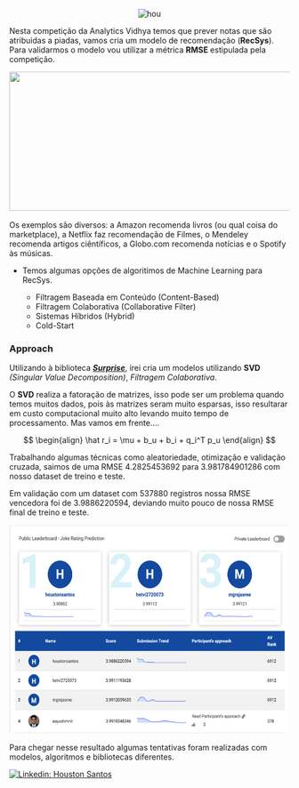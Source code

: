 <div align="center">

![hou](https://datahack-prod.s3.ap-south-1.amazonaws.com/__sized__/contest_cover/is_this_funny-thumbnail-1200x1200-70.jpg)

</div>

Nesta competição da Analytics Vidhya temos que prever notas que são atribuidas a piadas, vamos cria um modelo de recomendação (**RecSys**). Para validarmos o modelo vou utilizar a métrica **RMSE** estipulada pela competição.

<p align="center">
    <img width="700" height="250" src="https://miro.medium.com/v2/resize:fit:1400/format:webp/1*kgBD8OuP7SMsL63gcsQ90Q.png">
</p>

Os exemplos são diversos: a Amazon recomenda livros (ou qual coisa do marketplace), a Netflix faz recomendação de Filmes, o Mendeley recomenda artigos ciêntíficos, a Globo.com recomenda notícias e o Spotify às músicas.

*   Temos algumas opções de algoritimos de Machine Learning para RecSys.

    *   Filtragem Baseada em Conteúdo (Content-Based)
    *   Filtragem Colaborativa (Collaborative Filter)
    *   Sistemas Híbridos (Hybrid)
    *   Cold-Start

### Approach

Utilizando à biblioteca [_**Surprise**_](https://surpriselib.com/), irei cria um modelos utilizando **SVD** _(Singular Value Decomposition)_, _Filtragem Colaborativa_.

O **SVD** realiza a fatoração de matrizes, isso pode ser um problema quando temos muitos dados, pois às matrizes seram muito esparsas, isso resultarar em custo computacional muito alto levando muito tempo de processamento. Mas vamos em frente....

$$
\begin{align} 
\hat r_i = \mu + b_u + b_i + q_i^T p_u
\end{align}
$$

Trabalhando algumas técnicas como aleatoriedade, otimização e validação cruzada, saimos de uma RMSE 4.2825453692 para 3.981784901286 com nosso dataset de treino e teste.

Em validação com um dataset com 537880 registros nossa RMSE vencedora foi de 3.9886220594, deviando muito pouco de nossa RMSE final de treino e teste. 

<p align="center">
    <img width="600" height="375" src="img/02.png">
</p>

Para chegar nesse resultado algumas tentativas foram realizadas com modelos, algoritmos e bibliotecas diferentes. 

[![Linkedin: Houston Santos](https://img.shields.io/badge/LinkedIn-0077B5?style=for-the-badge&logo=linkedin&logoColor=white&link=https://www.linkedin.com/in/houstonsantos/)](https://www.linkedin.com/in/houstonsantos/)